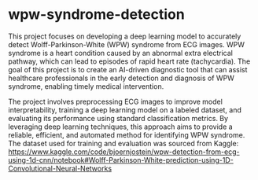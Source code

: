 # wpw-syndrome-detection
This project focuses on developing a deep learning model to accurately detect Wolff-Parkinson-White (WPW) syndrome from ECG images. WPW syndrome is a heart condition caused by an abnormal extra electrical pathway, which can lead to episodes of rapid heart rate (tachycardia). The goal of this project is to create an AI-driven diagnostic tool that can assist healthcare professionals in the early detection and diagnosis of WPW syndrome, enabling timely medical intervention.

The project involves preprocessing ECG images to improve model interpretability, training a deep learning model on a labeled dataset, and evaluating its performance using standard classification metrics. By leveraging deep learning techniques, this approach aims to provide a reliable, efficient, and automated method for identifying WPW syndrome.
The dataset used for training and evaluation was sourced from Kaggle: https://www.kaggle.com/code/bjoernjostein/wpw-detection-from-ecg-using-1d-cnn/notebook#Wolff-Parkinson-White-prediction-using-1D-Convolutional-Neural-Networks
